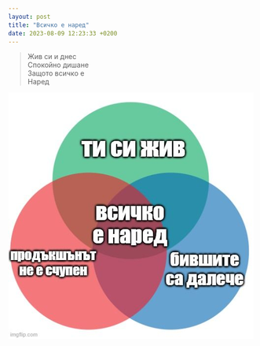 ```yaml
---
layout: post
title: "Всичко е наред"
date: 2023-08-09 12:23:33 +0200
---
```

> Жив си и днес<br />
> Спокойно дишане<br />
> Защото всичко е<br />
> Наред<br />

![Всичко е наред](/assets/images/everything-is-fine.jfif)
